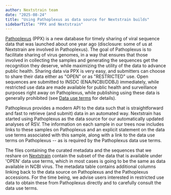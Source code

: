 ```yaml
---
author: Nextstrain team
date: "2025-08-24"
title: "Using Pathoplexus as data source for Nextstrain builds"
sidebarTitle: "PPX and Nextstrain"
---
```


[Pathoplexus](https://pathoplexus.org) (PPX) is a new database for timely sharing of viral sequence data that was launched about one year ago (disclosure: some of us at Nextstrain are involved in Pathoplexus).
The goal of Pathoplexus is to facilitate sharing of virus genomes, in a way that ensures that those involved in collecting the samples and generating the sequences get the recognition they deserve, while maximizing the utility of the data to advance public health.
Sharing data via PPX is very easy, and submitters can choose to share their data either as "OPEN" or as "RESTRICTED" use.
Open sequences are submitted to INSDC (ENA/NCBI/DDBJ) immediately, while restricted use data are made available for public health and surveillance purposes right away on Pathoplexus, while publishing using these data is generally prohibited (see [Data use terms](https://pathoplexus.org/about/terms-of-use/data-use-terms) for details).

Pathoplexus provides a modern API to the data such that is straightforward and fast to retrieve (and submit) data in an automated way.
Nextstrain has started using Pathoplexus as the data source for our automatically updated analyses of RSV.
The information on each sample in our trees now includes links to these samples on Pathoplexus and an explicit statement on the data use terms associated with this sample, along with a link to the data use terms on Pathoplexus -- as is required by the Pathoplexus data use terms.

The files containing the curated metadata and the sequences that we reshare on [Nextstrain](https://nextstrain.org/rsv/a/genome/6y) contain the subset of the data that is available under 'OPEN' data use terms, which in most cases is going to be the same as data available in NCBI virus.
The metadata table contains additional columns linking back to the data source on Pathoplexus and the Pathoplexus accessions.
For the time being, we advise users interested in restricted use data to obtain these from Pathoplexus directly and to carefully consult the data use terms.






